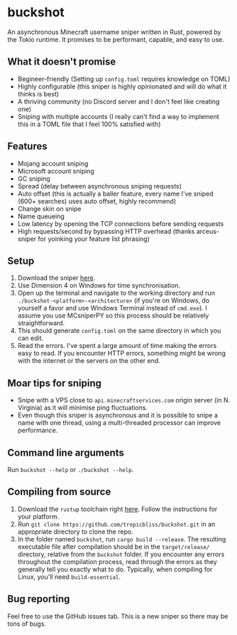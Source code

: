 # buckshot

An asynchronous Minecraft username sniper written in Rust, powered by the Tokio runtime. It promises to be performant, capable, and easy to use.

## What it doesn't promise

- Begineer-friendly (Setting up `config.toml` requires knowledge on TOML)
- Highly configurable (this sniper is highly opinionated and will do what it thinks is best)
- A thriving community (no Discord server and I don't feel like creating one)
- Sniping with multiple accounts (I really can't find a way to implement this in a TOML file that I feel 100% satisfied with)

## Features

- Mojang account sniping
- Microsoft account sniping
- GC sniping
- Spread (delay between asynchronous sniping requests)
- Auto offset (this is actually a baller feature, every name I've sniped (600+ searches) uses auto offset, highly recommend)
- Change skin on snipe
- Name queueing
- Low latency by opening the TCP connections before sending requests
- High requests/second by bypassing HTTP overhead (thanks arceus-sniper for yoinking your feature list phrasing)

## Setup

1. Download the sniper [here](https://github.com/chronicallyunfunny/buckshot/releases/latest).
2. Use Dimension 4 on Windows for time synchronisation.
3. Open up the terminal and navigate to the working directory and run `./buckshot-<platform>-<architecture>` (if you're on Windows, do yourself a favor and use Windows Terminal instead of `cmd.exe`). I assume you use MCsniperPY so this process should be relatively straightforward.
4. This should generate `config.toml` on the same directory in which you can edit.
5. Read the errors. I've spent a large amount of time making the errors easy to read. If you encounter HTTP errors, something might be wrong with the internet or the servers on the other end.

## Moar tips for sniping

- Snipe with a VPS close to `api.minecraftservices.com` origin server (in N. Virginia) as it will minimise ping fluctuations.
- Even though this sniper is asynchronous and it is possible to snipe a name with one thread, using a multi-threaded processor can improve performance.

## Command line arguments

Run `buckshot --help` or `./buckshot --help`.

## Compiling from source

1. Download the `rustup` toolchain right [here](https://rustup.rs/). Follow the instructions for your platform.
2. Run `git clone https://github.com/tropicbliss/buckshot.git` in an appropriate directory to clone the repo.
3. In the folder named `buckshot`, run `cargo build --release`. The resulting executable file after compilation should be in the `target/release/` directory, relative from the `buckshot` folder. If you encounter any errors throughout the compilation process, read through the errors as they generally tell you exactly what to do. Typically, when compiling for Linux, you'll need `build-essential`.

## Bug reporting

Feel free to use the GitHub issues tab. This is a new sniper so there may be tons of bugs.
